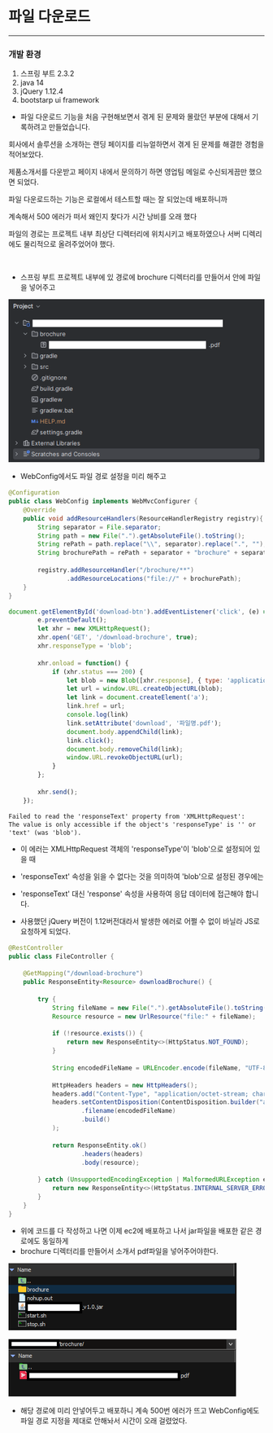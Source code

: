 # 파일 다운로드
- - -

### 개발 환경
1. 스프링 부트 2.3.2
2. java 14
3. jQuery 1.12.4
4. bootstarp ui framework


+ 파일 다운로드 기능을 처음 구현해보면서 겪게 된 문제와 몰랐던 부분에 대해서 기록하려고 만들었습니다.


회사에서 솔루션을 소개하는 랜딩 페이지를 리뉴얼하면서 겪게 된 문제를 해결한 경험을 적어보았다.

제품소개서를 다운받고 페이지 내에서 문의하기 하면 영업팀 메일로 수신되게끔만 했으면 되었다.

파일 다운로드하는 기능은 로컬에서 테스트할 때는 잘 되었는데 배포하니까

계속해서 500 에러가 떠서 왜인지 찾다가 시간 낭비를 오래 했다

파일의 경로는 프로젝트 내부 최상단 디렉터리에 위치시키고 배포하였으나 서버 디렉리에도 물리적으로 올려주었어야 했다.

<br>

+ 스프링 부트 프로젝트 내부에 있 경로에 brochure 디렉터리를 만들어서 안에 파일을 넣어주고

![1](./img/1.0.png)

+ WebConfig에서도 파일 경로 설정을 미리 해주고

```java
@Configuration
public class WebConfig implements WebMvcConfigurer {
    @Override
    public void addResourceHandlers(ResourceHandlerRegistry registry){
        String separator = File.separator;
        String path = new File(".").getAbsoluteFile().toString();
        String rePath = path.replace("\\", separator).replace(".", "");
        String brochurePath = rePath + separator + "brochure" + separator;

        registry.addResourceHandler("/brochure/**")
                .addResourceLocations("file://" + brochurePath);
    }
}
```

```javascript
document.getElementById('download-btn').addEventListener('click', (e) => {
        e.preventDefault();
        let xhr = new XMLHttpRequest();
        xhr.open('GET', '/download-brochure', true);
        xhr.responseType = 'blob';

        xhr.onload = function() {
            if (xhr.status === 200) {
                let blob = new Blob([xhr.response], { type: 'application/octet-stream; charset=UTF-8' });
                let url = window.URL.createObjectURL(blob);
                let link = document.createElement('a');
                link.href = url;
                console.log(link)
                link.setAttribute('download', '파일명.pdf');
                document.body.appendChild(link);
                link.click();
                document.body.removeChild(link);
                window.URL.revokeObjectURL(url);
            }
        };

        xhr.send();
    });
```


```
Failed to read the 'responseText' property from 'XMLHttpRequest':
The value is only accessible if the object's 'responseType' is '' or 'text' (was 'blob').
```

+ 이 에러는 XMLHttpRequest 객체의 'responseType'이 'blob'으로 설정되어 있을 때

+ 'responseText' 속성을 읽을 수 없다는 것을 의미하여 'blob'으로 설정된 경우에는

+ 'responseText' 대신 'response' 속성을 사용하여 응답 데이터에 접근해야 합니다.

+ 사용했던 jQuery 버전이 1.12버전대라서 발생한 에러로 어쩔 수 없이 바닐라 JS로 요청하게 되었다.

```java
@RestController
public class FileController {

    @GetMapping("/download-brochure")
    public ResponseEntity<Resource> downloadBrochure() {

        try {
            String fileName = new File(".").getAbsoluteFile().toString() + "/brochure/파일명.pdf";
            Resource resource = new UrlResource("file:" + fileName);

            if (!resource.exists()) {
                return new ResponseEntity<>(HttpStatus.NOT_FOUND);
            }

            String encodedFileName = URLEncoder.encode(fileName, "UTF-8").replaceAll("\\+", "%20");

            HttpHeaders headers = new HttpHeaders();
            headers.add("Content-Type", "application/octet-stream; charset=UTF-8");
            headers.setContentDisposition(ContentDisposition.builder("attachment")
                    .filename(encodedFileName)
                    .build()
            );

            return ResponseEntity.ok()
                    .headers(headers)
                    .body(resource);

        } catch (UnsupportedEncodingException | MalformedURLException e) {
            return new ResponseEntity<>(HttpStatus.INTERNAL_SERVER_ERROR);
        }
    }
}
```

+ 위에 코드를 다 작성하고 나면 이제 ec2에 배포하고 나서 jar파일을 배포한 같은 경로에도 동일하게
+ brochure 디렉터리를 만들어서 소개서 pdf파일을 넣어주어야한다.

![2](./img/2.0.png)

![3](./img/3.0.png)

+ 해당 경로에 미리 안넣어두고 배포하니 계속 500번 에러가 뜨고 WebConfig에도 파일 경로 지정을 제대로 안해놔서 시간이 오래 걸렸었다.